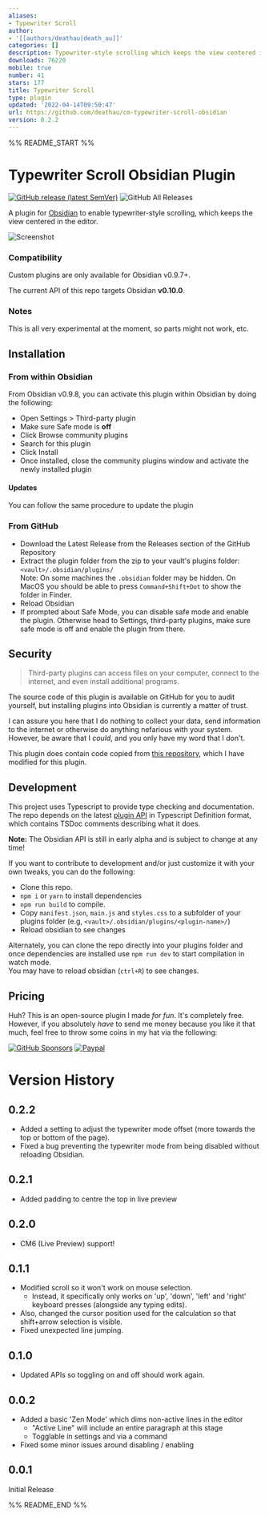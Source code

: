 ```yaml
---
aliases:
- Typewriter Scroll
author:
- '[[authors/deathau|death_au]]'
categories: []
description: Typewriter-style scrolling which keeps the view centered in the editor.
downloads: 76220
mobile: true
number: 41
stars: 177
title: Typewriter Scroll
type: plugin
updated: '2022-04-14T09:50:47'
url: https://github.com/deathau/cm-typewriter-scroll-obsidian
version: 0.2.2
---
```


%% README_START %%

# Typewriter Scroll Obsidian Plugin
[![GitHub release (latest SemVer)](https://img.shields.io/github/v/release/deathau/cm-typewriter-scroll-obsidian?style=for-the-badge&sort=semver)](https://github.com/deathau/cm-typewriter-scroll-obsidian/releases/latest)
![GitHub All Releases](https://img.shields.io/github/downloads/deathau/cm-typewriter-scroll-obsidian/total?style=for-the-badge)

A plugin for [Obsidian](https://obsidian.md) to enable typewriter-style scrolling, which keeps the view centered in the editor.

![Screenshot](https://github.com/deathau/cm-typewriter-scroll-obsidian/raw/main/screenshot.gif)

### Compatibility

Custom plugins are only available for Obsidian v0.9.7+.

The current API of this repo targets Obsidian **v0.10.0**. 

### Notes
This is all very experimental at the moment, so parts might not work, etc.

## Installation

### From within Obsidian
From Obsidian v0.9.8, you can activate this plugin within Obsidian by doing the following:
- Open Settings > Third-party plugin
- Make sure Safe mode is **off**
- Click Browse community plugins
- Search for this plugin
- Click Install
- Once installed, close the community plugins window and activate the newly installed plugin
#### Updates
You can follow the same procedure to update the plugin

### From GitHub
- Download the Latest Release from the Releases section of the GitHub Repository
- Extract the plugin folder from the zip to your vault's plugins folder: `<vault>/.obsidian/plugins/`  
Note: On some machines the `.obsidian` folder may be hidden. On MacOS you should be able to press `Command+Shift+Dot` to show the folder in Finder.
- Reload Obsidian
- If prompted about Safe Mode, you can disable safe mode and enable the plugin.
Otherwise head to Settings, third-party plugins, make sure safe mode is off and
enable the plugin from there.

## Security
> Third-party plugins can access files on your computer, connect to the internet, and even install additional programs.

The source code of this plugin is available on GitHub for you to audit yourself, but installing plugins into Obsidian is currently a matter of trust.

I can assure you here that I do nothing to collect your data, send information to the internet or otherwise do anything nefarious with your system. However, be aware that I *could*, and you only have my word that I don't.

This plugin does contain code copied from [this repository](https://github.com/azu/codemirror-typewriter-scrolling/blob/b0ac076d72c9445c96182de87d974de2e8cc56e2/typewriter-scrolling.js), which I have modified for this plugin.

## Development

This project uses Typescript to provide type checking and documentation.  
The repo depends on the latest [plugin API](https://github.com/obsidianmd/obsidian-api) in Typescript Definition format, which contains TSDoc comments describing what it does.

**Note:** The Obsidian API is still in early alpha and is subject to change at any time!

If you want to contribute to development and/or just customize it with your own
tweaks, you can do the following:
- Clone this repo.
- `npm i` or `yarn` to install dependencies
- `npm run build` to compile.
- Copy `manifest.json`, `main.js` and `styles.css` to a subfolder of your plugins
folder (e.g, `<vault>/.obsidian/plugins/<plugin-name>/`)
- Reload obsidian to see changes

Alternately, you can clone the repo directly into your plugins folder and once
dependencies are installed use `npm run dev` to start compilation in watch mode.  
You may have to reload obsidian (`ctrl+R`) to see changes.

## Pricing
Huh? This is an open-source plugin I made *for fun*. It's completely free.
However, if you absolutely *have* to send me money because you like it that
much, feel free to throw some coins in my hat via the following:

[![GitHub Sponsors](https://img.shields.io/github/sponsors/deathau?style=social)](https://github.com/sponsors/deathau)
[![Paypal](https://img.shields.io/badge/paypal-deathau-yellow?style=social&logo=paypal)](https://paypal.me/deathau)

# Version History
## 0.2.2
- Added a setting to adjust the typewriter mode offset (more towards the top or bottom of the page).
- Fixed a bug preventing the typewriter mode from being disabled without reloading Obsidian.

## 0.2.1
- Added padding to centre the top in live preview

## 0.2.0
- CM6 (Live Preview) support!

## 0.1.1
- Modified scroll so it won't work on mouse selection.
  - Instead, it specifically only works on 'up', 'down', 'left' and 'right' keyboard presses (alongside any typing edits).
- Also, changed the cursor position used for the calculation so that shift+arrow selection is visible.
- Fixed unexpected line jumping.

## 0.1.0
- Updated APIs so toggling on and off should work again.

## 0.0.2
- Added a basic 'Zen Mode' which dims non-active lines in the editor
  - "Active Line" will include an entire paragraph at this stage
  - Togglable in settings and via a command
- Fixed some minor issues around disabling / enabling

## 0.0.1
Initial Release

%% README_END %%